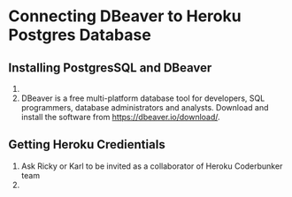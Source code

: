 # Connecting DBeaver to Heroku Postgres Database

## Installing PostgresSQL and DBeaver

1. 
2. DBeaver is a free multi-platform database tool for developers, SQL programmers, database administrators and analysts. Download and install the software from https://dbeaver.io/download/.

## Getting Heroku Credientials

1. Ask Ricky or Karl to be invited as a collaborator of Heroku Coderbunker team
2. 

##
